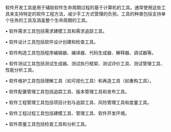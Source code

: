 
软件开发工具是用于辅助软件生命周期过程的基于计算机的工具。通常使用这些工具来支持特定的软件工程方法，减少手工方式管理的负担。工具的种类包括支持单个任务的工具及涵盖整个生命周期的工具。

• 软件需求工具包括需求建模工具和需求追踪工具。

• 软件设计工具包括软件设计创建和检查工具。

• 软件构造工具包括程序编辑器、编译器、代码生成器、解释器、调试器等。

• 软件测试工具包括测试生成器、测试执行框架、测试评价工具、测试管理工具、性能分析工具。

• 软件维护工具包括理解工具（如可视化工具）和再造工具（如重构工具）。

• 软件配置管理工具包括追踪工具、版本管理工具和发布工具。

• 软件工程管理工具包括项目计划与追踪工具、风险管理工具和度量工具。

• 软件工程过程工具包括建模工具、管理工具、软件开发环境。

• 软件质量工具包括检查工具和分析工具。
